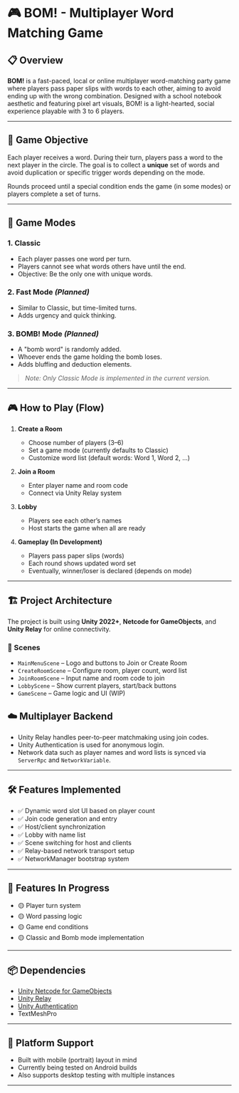 # 🎮 BOM! - Multiplayer Word Matching Game

## 📋 Overview

**BOM!** is a fast-paced, local or online multiplayer word-matching party game where players pass paper slips with words to each other, aiming to avoid ending up with the wrong combination. Designed with a school notebook aesthetic and featuring pixel art visuals, BOM! is a light-hearted, social experience playable with 3 to 6 players.

---

## 🧠 Game Objective

Each player receives a word. During their turn, players pass a word to the next player in the circle. The goal is to collect a **unique** set of words and avoid duplication or specific trigger words depending on the mode.

Rounds proceed until a special condition ends the game (in some modes) or players complete a set of turns.

---

## 📘 Game Modes

### 1. **Classic**

- Each player passes one word per turn.
- Players cannot see what words others have until the end.
- Objective: Be the only one with unique words.

### 2. **Fast Mode** _(Planned)_

- Similar to Classic, but time-limited turns.
- Adds urgency and quick thinking.

### 3. **BOMB! Mode** _(Planned)_

- A "bomb word" is randomly added.
- Whoever ends the game holding the bomb loses.
- Adds bluffing and deduction elements.

> _Note: Only Classic Mode is implemented in the current version._

---

## 🎮 How to Play (Flow)

1. **Create a Room**

   - Choose number of players (3–6)
   - Set a game mode (currently defaults to Classic)
   - Customize word list (default words: Word 1, Word 2, …)

2. **Join a Room**

   - Enter player name and room code
   - Connect via Unity Relay system

3. **Lobby**

   - Players see each other’s names
   - Host starts the game when all are ready

4. **Gameplay (In Development)**
   - Players pass paper slips (words)
   - Each round shows updated word set
   - Eventually, winner/loser is declared (depends on mode)

---

## 🏗️ Project Architecture

The project is built using **Unity 2022+**, **Netcode for GameObjects**, and **Unity Relay** for online connectivity.

### 🔁 Scenes

- `MainMenuScene` – Logo and buttons to Join or Create Room
- `CreateRoomScene` – Configure room, player count, word list
- `JoinRoomScene` – Input name and room code to join
- `LobbyScene` – Show current players, start/back buttons
- `GameScene` – Game logic and UI (WIP)

## ☁️ Multiplayer Backend

- Unity Relay handles peer-to-peer matchmaking using join codes.
- Unity Authentication is used for anonymous login.
- Network data such as player names and word lists is synced via `ServerRpc` and `NetworkVariable`.

---

## 🛠️ Features Implemented

- ✅ Dynamic word slot UI based on player count
- ✅ Join code generation and entry
- ✅ Host/client synchronization
- ✅ Lobby with name list
- ✅ Scene switching for host and clients
- ✅ Relay-based network transport setup
- ✅ NetworkManager bootstrap system

---

## 🚧 Features In Progress

- 🟡 Player turn system
- 🟡 Word passing logic
- 🟡 Game end conditions
- 🟡 Classic and Bomb mode implementation

---

## 📦 Dependencies

- [Unity Netcode for GameObjects](https://docs-multiplayer.unity3d.com/)
- [Unity Relay](https://unity.com/relay)
- [Unity Authentication](https://unity.com/authentication)
- TextMeshPro

---

## 📱 Platform Support

- Built with mobile (portrait) layout in mind
- Currently being tested on Android builds
- Also supports desktop testing with multiple instances

---
